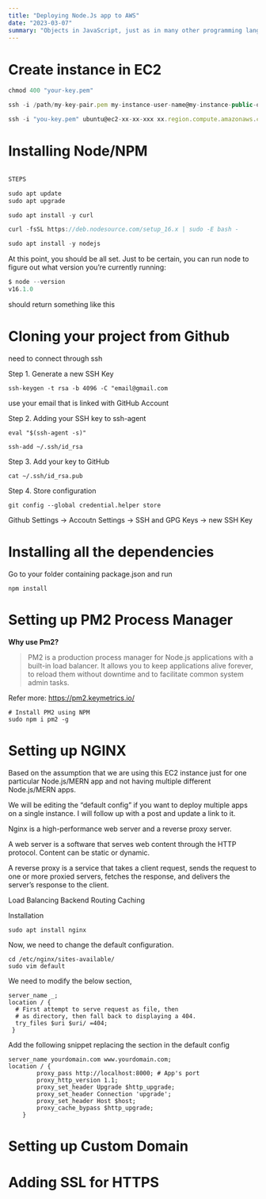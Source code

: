 ```yaml
---
title: "Deploying Node.Js app to AWS"
date: "2023-03-07"
summary: "Objects in JavaScript, just as in many other programming languages, can be compared to objects in real life. In JavaScript, an object is a standalone entity, with properties and type. Compare it with a cup, for example. A cup is an object, with properties."
---
```


# Create instance in EC2

```js
chmod 400 "your-key.pem"

ssh -i /path/my-key-pair.pem my-instance-user-name@my-instance-public-dns-name

ssh -i "you-key.pem" ubuntu@ec2-xx-xx-xxx xx.region.compute.amazonaws.com
```

# Installing Node/NPM

```js

STEPS

sudo apt update
sudo apt upgrade

sudo apt install -y curl

curl -fsSL https://deb.nodesource.com/setup_16.x | sudo -E bash -

sudo apt install -y nodejs
```

At this point, you should be all set. Just to be certain, you can run node to figure out what version you’re currently running:

```js
$ node --version
v16.1.0
```

should return something like this

# Cloning your project from Github

need to connect through ssh

Step 1. Generate a new SSH Key

```
ssh-keygen -t rsa -b 4096 -C "email@gmail.com
```

use your email that is linked with GitHub Account

Step 2. Adding your SSH key to ssh-agent

```
eval "$(ssh-agent -s)"
```

```
ssh-add ~/.ssh/id_rsa
```

Step 3. Add your key to GitHub

```
cat ~/.ssh/id_rsa.pub
```

Step 4. Store configuration

```
git config --global credential.helper store
```

Github
Settings -> Accoutn Settings -> SSH and GPG Keys -> new SSH Key

# Installing all the dependencies

Go to your folder containing package.json and run
```
npm install
```
# Setting up PM2 Process Manager

**Why use Pm2?**

> PM2 is a production process manager for Node.js applications with a built-in load balancer. It allows you to keep applications alive forever, to reload them without downtime and to facilitate common system admin tasks.

Refer more: https://pm2.keymetrics.io/

```
# Install PM2 using NPM
sudo npm i pm2 -g
```

# Setting up NGINX

Based on the assumption that we are using this EC2 instance just for one particular Node.js/MERN app and not having multiple different Node.js/MERN apps.

We will be editing the “default config” if you want to deploy multiple apps on a single instance. I will follow up with a post and update a link to it.

Nginx is a high-performance web server and a reverse proxy server.

A web server is a software that serves web content through the HTTP protocol. Content can be static or dynamic.

A reverse proxy is a service that takes a client request, sends the request to one or more proxied servers, fetches the response, and delivers the server’s response to the client.

Load Balancing
Backend Routing
Caching

Installation

```
sudo apt install nginx
```

Now, we need to change the default configuration.

```
cd /etc/nginx/sites-available/
sudo vim default
```

We need to modify the below section,

```
server_name _;
location / {
  # First attempt to serve request as file, then
  # as directory, then fall back to displaying a 404.
  try_files $uri $uri/ =404;
 }
```

Add the following snippet replacing the section in the default config
```
server_name yourdomain.com www.yourdomain.com;
location / {
        proxy_pass http://localhost:8000; # App's port
        proxy_http_version 1.1;
        proxy_set_header Upgrade $http_upgrade;
        proxy_set_header Connection 'upgrade';
        proxy_set_header Host $host;
        proxy_cache_bypass $http_upgrade;
    }
```
# Setting up Custom Domain

# Adding SSL for HTTPS
